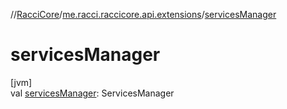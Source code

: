 //[RacciCore](../../index.md)/[me.racci.raccicore.api.extensions](index.md)/[servicesManager](services-manager.md)

# servicesManager

[jvm]\
val [servicesManager](services-manager.md): ServicesManager

